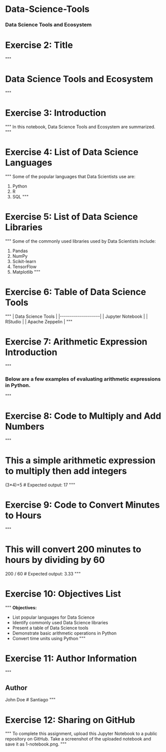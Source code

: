 # Data-Science-Tools
### Data Science Tools and Ecosystem

# Exercise 2: Title
"""
# Data Science Tools and Ecosystem
"""

# Exercise 3: Introduction
"""
In this notebook, Data Science Tools and Ecosystem are summarized.
"""

# Exercise 4: List of Data Science Languages
"""
Some of the popular languages that Data Scientists use are:

1. Python
2. R
3. SQL
"""

# Exercise 5: List of Data Science Libraries
"""
Some of the commonly used libraries used by Data Scientists include:

1. Pandas
2. NumPy
3. Scikit-learn
4. TensorFlow
5. Matplotlib
"""

# Exercise 6: Table of Data Science Tools
"""
| Data Science Tools |
|--------------------|
| Jupyter Notebook  |
| RStudio          |
| Apache Zeppelin  |
"""

# Exercise 7: Arithmetic Expression Introduction
"""
### Below are a few examples of evaluating arithmetic expressions in Python.
"""

# Exercise 8: Code to Multiply and Add Numbers
"""
# This a simple arithmetic expression to multiply then add integers
(3*4)+5  # Expected output: 17
"""

# Exercise 9: Code to Convert Minutes to Hours
"""
# This will convert 200 minutes to hours by dividing by 60
200 / 60  # Expected output: 3.33
"""

# Exercise 10: Objectives List
"""
**Objectives:**

- List popular languages for Data Science
- Identify commonly used Data Science libraries
- Present a table of Data Science tools
- Demonstrate basic arithmetic operations in Python
- Convert time units using Python
"""

# Exercise 11: Author Information
"""
## Author
John Doe  # Santiago
"""

# Exercise 12: Sharing on GitHub
"""
To complete this assignment, upload this Jupyter Notebook to a public repository on GitHub.
Take a screenshot of the uploaded notebook and save it as 1-notebook.png.
"""
